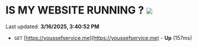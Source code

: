 # IS MY WEBSITE RUNNING ? [![](https://img.shields.io/static/v1?label=Sponsor&message=%E2%9D%A4&logo=GitHub&color=%23fe8e86)](https://github.com/sponsors/Youssef-Lehmam)

Last updated: **3/16/2025, 3:40:52 PM**

- `GET` [https://youssefservice.me](https://youssefservice.me) - **Up** (157ms)
